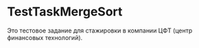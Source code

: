 # TestTaskMergeSort

Это тестовое задание для стажировки в компании ЦФТ (центр финансовых технологий).
